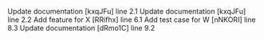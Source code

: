 Update documentation [kxqJFu] line 2.1
Update documentation [kxqJFu] line 2.2
Add feature for X [RRifhx] line 6.1
Add test case for W [nNKORI] line 8.3
Update documentation [dRmo1C] line 9.2
